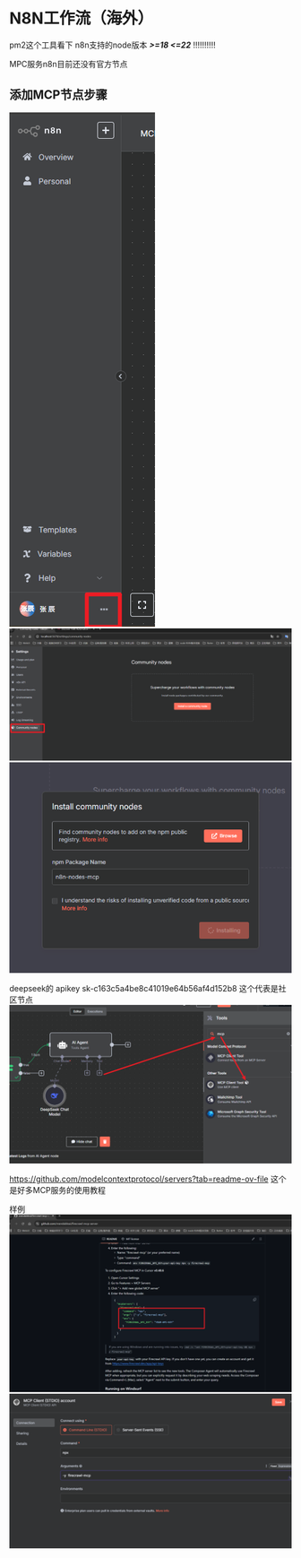 # N8N工作流（海外）
pm2这个工具看下   n8n支持的node版本 ***>=18  <=22***  !!!!!!!!!!

MPC服务n8n目前还没有官方节点
## 添加MCP节点步骤
![img.png](img.png)
![img_1.png](img_1.png)
![img_2.png](img_2.png)

deepseek的 apikey sk-c163c5a4be8c41019e64b56af4d152b8
这个代表是社区节点
![img_3.png](img_3.png)

https://github.com/modelcontextprotocol/servers?tab=readme-ov-file
这个是好多MCP服务的使用教程

样例
![img_4.png](img_4.png)
![img_5.png](img_5.png)
